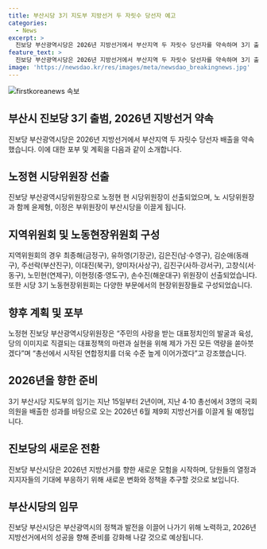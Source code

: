 ```yaml
---
title: 부산시당 3기 지도부 지방선거 두 자릿수 당선자 예고
categories:
  - News
excerpt: >
  진보당 부산광역시당은 2026년 지방선거에서 부산지역 두 자릿수 당선자를 약속하며 3기 출범 포부를 밝혔다. 노정현 진보당 부산광역시당위원장을 중심으로 12명의 지역위원회 위원장과 7명의 노동현장위원회 위원장이 선출되었다. 노위원장은 대표정치인의 발굴과 육성, 대표정책의 마련과 실현을 위해 노력하겠다고 밝혔다. 3기 부산시당의 임기는 2년으로, 오는 2026년 제9회 지방선거를 이끌 예정이다.
feature_text: >
  진보당 부산광역시당은 2026년 지방선거에서 부산지역 두 자릿수 당선자를 약속하며 3기 출범 포부를 밝혔다. 노정현 진보당 부산광역시당위원장을 중심으로 12명의 지역위원회 위원장과 7명의 노동현장위원회 위원장이 선출되었다. 노위원장은 대표정치인의 발굴과 육성, 대표정책의 마련과 실현을 위해 노력하겠다고 밝혔다. 3기 부산시당의 임기는 2년으로, 오는 2026년 제9회 지방선거를 이끌 예정이다.
image: 'https://newsdao.kr/res/images/meta/newsdao_breakingnews.jpg'
---
```


<p><img src="https://newsdao.kr/res/images/meta/newsdao_breakingnews.jpg" alt="firstkoreanews 속보" /></p>

<h2 data-ke-size="size26">부산시 진보당 3기 출범, 2026년 지방선거 약속</h2>

<p data-ke-size="size16">진보당 부산광역시당은 2026년 지방선거에서 부산지역 두 자릿수 당선자 배출을 약속했습니다. 이에 대한 포부 및 계획을 다음과 같이 소개합니다.</p>

<h2 data-ke-size="size24">노정현 시당위원장 선출</h2>

<p data-ke-size="size16">진보당 부산광역시당위원장으로 노정현 현 시당위원장이 선출되었으며, 노 시당위원장과 함께 윤제형, 이정은 부위원장이 부산시당을 이끌게 됩니다.</p>

<h2 data-ke-size="size24">지역위원회 및 노동현장위원회 구성</h2>

<p data-ke-size="size16">지역위원회의 경우 최종해(금정구), 유하영(기장군), 김은진(남·수영구), 김순애(동래구), 주선락(부산진구), 이대진(북구), 양미자(사상구), 김진구(사하·강서구), 고창식(서·동구), 노민현(연제구), 이현정(중·영도구), 손수진(해운대구) 위원장이 선출되었습니다. 또한 시당 3기 노동현장위원회는 다양한 부문에서의 현장위원장들로 구성되었습니다.</p>

<h2 data-ke-size="size24">향후 계획 및 포부</h2>

<p data-ke-size="size16">노정현 진보당 부산광역시당위원장은 “주민의 사랑을 받는 대표정치인의 발굴과 육성, 당의 이미지로 직결되는 대표정책의 마련과 실현을 위해 제가 가진 모든 역량을 쏟아붓겠다”며 “총선에서 시작된 연합정치를 더욱 수준 높게 이어가겠다”고 강조했습니다.</p>

<h2 data-ke-size="size24">2026년을 향한 준비</h2>

<p data-ke-size="size16">3기 부산시당 지도부의 임기는 지난 15일부터 2년이며, 지난 4·10 총선에서 3명의 국회의원을 배출한 성과를 바탕으로 오는 2026년 6월 제9회 지방선거를 이끌게 될 예정입니다.</p>

<h2 data-ke-size="size24">진보당의 새로운 전환</h2>

<p data-ke-size="size16">진보당 부산시당은 2026년 지방선거를 향한 새로운 모험을 시작하며, 당원들의 열정과 지지자들의 기대에 부응하기 위해 새로운 변화와 정책을 추구할 것으로 보입니다.</p>

<h2 data-ke-size="size24">부산시당의 임무</h2>

<p data-ke-size="size16">진보당 부산시당은 부산광역시의 정책과 발전을 이끌어 나가기 위해 노력하고, 2026년 지방선거에서의 성공을 향해 준비를 강화해 나갈 것으로 예상됩니다.</p>

